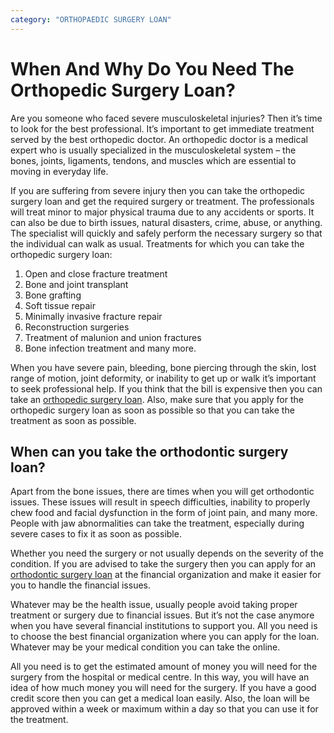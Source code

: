 ```yaml
---
category: "ORTHOPAEDIC SURGERY LOAN"
---
```


# When And Why Do You Need The Orthopedic Surgery Loan?

Are you someone who faced severe musculoskeletal injuries? Then it’s time to look for the best professional. It’s important to get immediate treatment served by the best orthopedic doctor. An orthopedic doctor is a medical expert who is usually specialized in the musculoskeletal system – the bones, joints, ligaments, tendons, and muscles which are essential to moving in everyday life.

If you are suffering from severe injury then you can take the orthopedic surgery loan and get the required surgery or treatment. The professionals will treat minor to major physical trauma due to any accidents or sports. It can also be due to birth issues, natural disasters, crime, abuse, or anything. The specialist will quickly and safely perform the necessary surgery so that the individual can walk as usual. Treatments for which you can take the orthopedic surgery loan:

1.  Open and close fracture treatment
2.  Bone and joint transplant
3.  Bone grafting
4.  Soft tissue repair
5.  Minimally invasive fracture repair
6.  Reconstruction surgeries
7.  Treatment of malunion and union fractures
8.  Bone infection treatment and many more.

When you have severe pain, bleeding, bone piercing through the skin, lost range of motion, joint deformity, or inability to get up or walk it’s important to seek professional help. If you think that the bill is expensive then you can take an [orthopedic surgery loan](https://medical.tlc.com.au/orthopaedic/). Also, make sure that you apply for the orthopedic surgery loan as soon as possible so that you can take the treatment as soon as possible.

## When can you take the orthodontic surgery loan?

Apart from the bone issues, there are times when you will get orthodontic issues. These issues will result in speech difficulties, inability to properly chew food and facial dysfunction in the form of joint pain, and many more. People with jaw abnormalities can take the treatment, especially during severe cases to fix it as soon as possible.

Whether you need the surgery or not usually depends on the severity of the condition. If you are advised to take the surgery then you can apply for an [orthodontic surgery loan](https://dental.tlc.com.au/orthodontic/) at the financial organization and make it easier for you to handle the financial issues.

Whatever may be the health issue, usually people avoid taking proper treatment or surgery due to financial issues. But it’s not the case anymore when you have several financial institutions to support you. All you need is to choose the best financial organization where you can apply for the loan. Whatever may be your medical condition you can take the online.

All you need is to get the estimated amount of money you will need for the surgery from the hospital or medical centre. In this way, you will have an idea of how much money you will need for the surgery. If you have a good credit score then you can get a medical loan easily. Also, the loan will be approved within a week or maximum within a day so that you can use it for the treatment.
